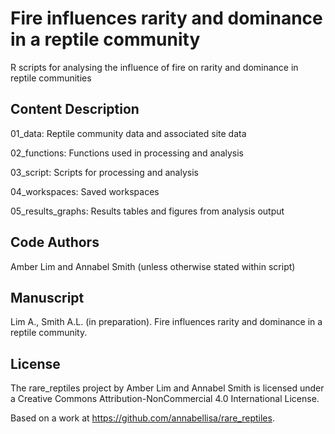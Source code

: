 # Fire influences rarity and dominance in a reptile community

R scripts for analysing the influence of fire on rarity and dominance in reptile communities

## Content Description

01_data: Reptile community data and associated site data

02_functions: Functions used in processing and analysis

03_script: Scripts for processing and analysis

04_workspaces: Saved workspaces

05_results_graphs: Results tables and figures from analysis output

## Code Authors

Amber Lim and Annabel Smith (unless otherwise stated within script)

## Manuscript

Lim A., Smith A.L. (in preparation). Fire influences rarity and dominance in a reptile community.

## License

The rare_reptiles project by Amber Lim and Annabel Smith is licensed under a Creative Commons Attribution-NonCommercial 4.0 International License.

Based on a work at https://github.com/annabellisa/rare_reptiles.